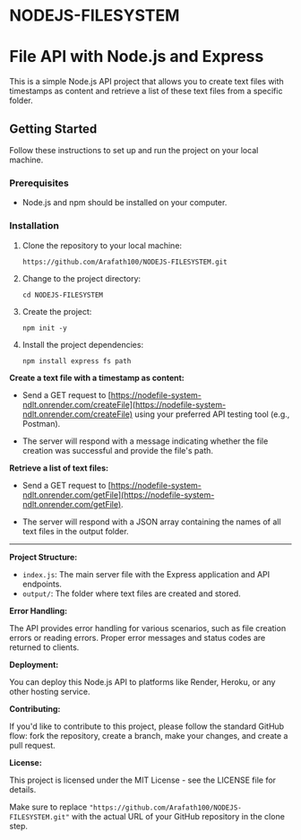 # NODEJS-FILESYSTEM

# File API with Node.js and Express

This is a simple Node.js API project that allows you to create text files with timestamps as content and retrieve a list of these text files from a specific folder.

## Getting Started

Follow these instructions to set up and run the project on your local machine.

### Prerequisites

- Node.js and npm should be installed on your computer.

### Installation

1. Clone the repository to your local machine:

   ```shell
   https://github.com/Arafath100/NODEJS-FILESYSTEM.git

2. Change to the project directory:

   ```shell
   cd NODEJS-FILESYSTEM

3. Create the project:

   ```shell
   npm init -y

4. Install the project dependencies:

   ```shell
   npm install express fs path
   
**Create a text file with a timestamp as content:**

- Send a GET request to [https://nodefile-system-ndlt.onrender.com/createFile](https://nodefile-system-ndlt.onrender.com/createFile) using your preferred API testing tool (e.g., Postman).

- The server will respond with a message indicating whether the file creation was successful and provide the file's path.

**Retrieve a list of text files:**

- Send a GET request to [https://nodefile-system-ndlt.onrender.com/getFile](https://nodefile-system-ndlt.onrender.com/getFile).

- The server will respond with a JSON array containing the names of all text files in the output folder.

---

**Project Structure:**

- `index.js`: The main server file with the Express application and API endpoints.
- `output/`: The folder where text files are created and stored.

**Error Handling:**

The API provides error handling for various scenarios, such as file creation errors or reading errors. Proper error messages and status codes are returned to clients.

**Deployment:**

You can deploy this Node.js API to platforms like Render, Heroku, or any other hosting service.

**Contributing:**

If you'd like to contribute to this project, please follow the standard GitHub flow: fork the repository, create a branch, make your changes, and create a pull request.

**License:**

This project is licensed under the MIT License - see the LICENSE file for details.


Make sure to replace `"https://github.com/Arafath100/NODEJS-FILESYSTEM.git"` with the actual URL of your GitHub repository in the clone step.


   
